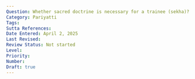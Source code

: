 ```yaml
---
Question: Whether sacred doctrine is necessary for a trainee (sekha)?
Category: Pariyatti
Tags:
Sutta References:
Date Entered: April 2, 2025
Last Revised:
Review Status: Not started
Level: 
Priority: 
Number: 
Draft: true
---
```

